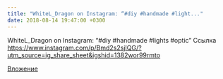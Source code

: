 ```yaml
---
title: "WhiteL_Dragon on Instagram: “#diy #handmade #light..."
date: 2018-08-14 19:47:00 +0300
---
```


WhiteL_Dragon on Instagram: “#diy #handmade #lights #optic”
Ссылка
https://www.instagram.com/p/Bmd2s2sjIQG/?utm_source=ig_share_sheet&igshid=1382wor99rmto

[Вложение](https://www.instagram.com/p/Bmd2s2sjIQG/?utm_source=ig_share_sheet&igshid=1382wor99rmto)
